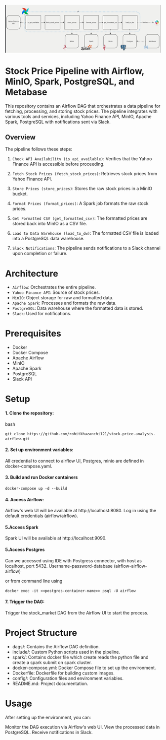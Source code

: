 ![alt text](image.png)

# Stock Price Pipeline with Airflow, MinIO, Spark, PostgreSQL, and Metabase

This repository contains an Airflow DAG that orchestrates a data pipeline for fetching, processing, and storing stock prices. The pipeline integrates with various tools and services, including Yahoo Finance API, MinIO, Apache Spark, PostgreSQL with notifications sent via Slack.

## Overview
The pipeline follows these steps:

1. `Check API Availability (is_api_available)`: Verifies that the Yahoo Finance API is accessible before proceeding.

2. `Fetch Stock Prices (fetch_stock_prices)`: Retrieves stock prices from Yahoo Finance API.

3. `Store Prices (store_prices)`: Stores the raw stock prices in a MinIO bucket.

4. `Format Prices (format_prices)`: A Spark job formats the raw stock prices.

5. `Get Formatted CSV (get_formatted_csv)`: The formatted prices are stored back into MinIO as a CSV file.

6. `Load to Data Warehouse (load_to_dw)`: The formatted CSV file is loaded into a PostgreSQL data warehouse.

7. `Slack Notifications`: The pipeline sends notifications to a Slack channel upon completion or failure.

# Architecture

* `Airflow`: Orchestrates the entire pipeline.
* `Yahoo Finance API`: Source of stock prices.
* `MinIO`: Object storage for raw and formatted data.
* `Apache Spark`: Processes and formats the raw data.
* `PostgreSQL`: Data warehouse where the formatted data is stored.
* `Slack`: Used for notifications.

# Prerequisites
* Docker
* Docker Compose
* Apache Airflow
* MinIO
* Apache Spark
* PostgreSQL
* Slack API

# Setup

#### 1. Clone the repository:

bash
```
git clone https://github.com/rohitkhazanchi121/stock-price-analysis-airflow.git
```

#### 2. Set up environment variables:

All credential to connect to airflow UI, Postgres, minio are defined in docker-compose.yaml.

#### 3. Build and run Docker containers
```
docker-compose up -d --build
```

#### 4. Access Airflow:

Airflow's web UI will be available at http://localhost:8080. Log in using the default credentials (airflow/airflow).

#### 5.Access Spark

Spark UI will be available at http://localhost:9090.

#### 5.Access Postgres

Can we accessed using IDE with Postgress connector, with host as localhost, port 5432. Username-password-database (airflow-airflow-airflow)

or from command line using

`docker exec -it <<postgres-container-name>> psql -U airflow` 

#### 7. Trigger the DAG:

Trigger the stock_market DAG from the Airflow UI to start the process.

# Project Structure

* dags/: Contains the Airflow DAG definition.
* include/: Custom Python scripts used in the pipeline.
* spark/: Contains docker file which create reads the python file and create a spark submit on spark cluster.
* docker-compose.yml: Docker Compose file to set up the environment.
* Dockerfile: Dockerfile for building custom images.
* config/: Configuration files and environment variables.
* README.md: Project documentation.


# Usage
After setting up the environment, you can:

Monitor the DAG execution via Airflow's web UI.
View the processed data in PostgreSQL.
Receive notifications in Slack.
